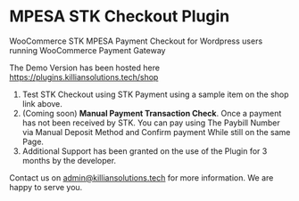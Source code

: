 # MPESA STK Checkout Plugin
WooCommerce STK MPESA Payment Checkout for Wordpress users running WooCommerce Payment Gateway

The Demo Version has been hosted here https://plugins.killiansolutions.tech/shop

1. Test STK Checkout using STK Payment using a sample item on the shop link above.
2. (Coming soon) <b>Manual Payment Transaction Check</b>. Once a payment has not been received by STK. You can pay using The Paybill Number via Manual Deposit Method and 
Confirm payment While still on the same Page.
3. Additional Support has been granted on the use of the Plugin for 3 months by the developer.

Contact us on admin@killiansolutions.tech for more information. We are happy to serve you.
